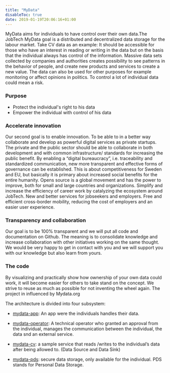 ```yaml
---
title: "MyData"
disableToc: true
date: 2019-01-19T20:06:16+01:00
---
```


MyData aims for individuals to have control over their own data.The JobTech MyData goal is a distributed and decentralized data storage for the labour market. Take CV data as an example: It should be accessible for those who have an interest in reading or writing in the data but on the basis that the individual always has control of the information. Massive data sets collected by companies and authorities creates possibility to see patterns in the behavior of people, and create new products and services to create a new value. The data can also be used for other purposes for example monitoring or affect opinions in politics. To control a lot of individual data could mean a risk.

### Purpose
- Protect the individual's right to his data
- Empower the individual with control of his data

### Accelerate innovation
Our second goal is to enable innovation. To be able to in a better way collaborate and develop as powerful digital services as private startups. The private and the public sector should be able to collaborate in both development and with common infrastructure/ standards for increasing the public benefit. By enabling a “digital bureaucracy”, i.e. traceability and standardized communication, new more transparent and effective forms of governance can be established. This is about competitiveness for Sweden and EU, but basically it is primary about increased social benefits for the entire humanity. Opens source is a global movement and has the power to improve, both for small and large countries and organizations. Simplify and increase the efficiency of career work by catalyzing the ecosystem around JobTech.
New and better services for jobseekers and employers. Free and efficient cross-border mobility, reducing the cost of employers and an easier user experience.

### Transparency and collaboration
Our goal is to be 100% transparent and we will put all code and documentation on Github. The meaning is to consolidate knowledge and increase collaboration with other initiatives working on the same thought. We would be very happy to get in contact with you and we will support you with our knowledge but also learn from yours.

### The code
By visualizing and practically show how ownership of your own data could work, it will become easier for others to take stand on the concept.
We strive to reuse as much as possible for not inventing the wheel again. The project in influenced by Mydata.org

The architecture is divided into four subsystem:

- [mydata-app](https://github.com/JobtechSwe/mydata-app): An app were the individuals handles their data.

- [mydata-operator](https://github.com/JobtechSwe/mydata-operator): A technical operator who granted an approval from the individual, manages the communication between the individual, the data snd an external service.

- [mydata-cv](https://github.com/JobtechSwe/mydata-cv): a sample service that reads /writes to the individual’s data after being allowed to. (Data Source and Data Sink)

- [mydata-pds](https://github.com/JobtechSwe/mydata-pds): secure data storage, only available for the individual. PDS stands for Personal Data Storage.
